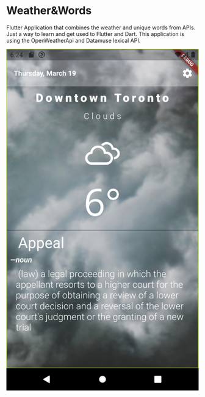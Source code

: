 # Weather&Words
 Flutter Application that combines the weather and unique words from APIs. Just a way to learn and get used to Flutter and Dart. This application is using the OpenWeatherApi and Datamuse lexical API. 


 ![Screenshot](words_and_weather\assets\images\screenshot.png)
